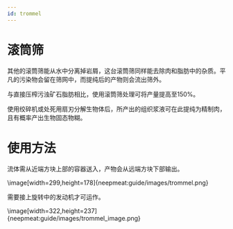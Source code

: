 ```yaml
---
id: trommel
---
```

# 滚筒筛

其他的滚筒筛能从水中分离掉岩屑，这台滚筒筛同样能去除肉和脂肪中的杂质。平凡的污染物会留在筛网中，而提纯后的产物则会流出筛外。

与直接压榨污浊矿石脂肪相比，使用滚筒筛处理可将产量提高至150%。 

使用绞碎机或处死用扇刃分解生物体后，所产出的组织浆液可在此提纯为精制肉，且有概率产出生物固态物糊。

# 使用方法

流体需从近端方块上部的容器送入，产物会从远端方块下部输出。

\image[width=299,height=178]{neepmeat:guide/images/trommel.png}

需要接上旋转中的发动机才可运作。

\image[width=322,height=237]{neepmeat:guide/images/trommel_image.png}